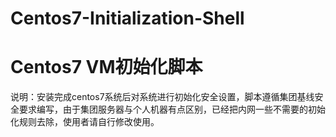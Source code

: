 # Centos7-Initialization-Shell

# Centos7 VM初始化脚本
说明：安装完成centos7系统后对系统进行初始化安全设置，脚本遵循集团基线安全要求编写，由于集团服务器与个人机器有点区别，已经把内网一些不需要的初始化规则去除，使用者请自行修改使用。
